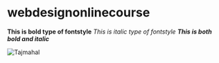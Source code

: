 # webdesignonlinecourse
**This is bold type of fontstyle**
*This is italic type of fontstyle*
***This is both bold and italic***

![Tajmahal](https://lp-cms-production.imgix.net/news/2018/01/taj-mahal-visitor-limits.jpg?w=1200&sharp=10&vib=20)
